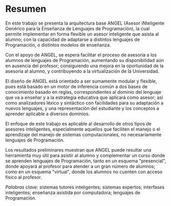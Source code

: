 # Resumen

En este trabajo se presenta la arquitectura base ANGEL (Asesor iNteligente Genérico para la Enseñanza de Lenguajes de Programación), la cual permite implementar en forma flexible un asesor inteligente que asista al alumno; con la capacidad de adaptarse a distintos lenguajes de Programación, o distintos modelos de enseñanza.

Con el apoyo de ANGEL, se espera facilitar el proceso de asesoría a los alumnos de lenguajes de Programación, aumentando su disponibilidad aún en ausencia del profesor; consiguiendo una mejora en la oportunidad de la asesoría al alumno, y contribuyendo a la virtualización de la Universidad.

El diseño de ANGEL está orientado a ser sumamente modular y flexible, pues está basado en un motor de inferencia común a dos bases de conocimiento basado en reglas, correspondientes al dominio del lenguaje que va a enseñar y a la estrategia educativa que aplicará como asesor; así como analizadores léxico y sintáctico con facilidades para su adaptación a nuevos lenguajes, y una representación del estudiante y los conceptos a aprender aplicable a diversos dominios.

El enfoque de este trabajo es aplicable al desarrollo de otros tipos de asesores inteligentes, especialmente aquellos que faciliten el manejo o el aprendizaje del manejo de sistemas computacionales, no necesariamente lenguajes de Programación.

Los resultados preliminares muestran que ANGEL puede resultar una herramienta muy útil para asistir al alumno y complementar un curso donde se aprenden lenguajes de Programación, tanto en un esquema "presencial", donde apoyará al profesor para atender a un gran número de alumnos; como en un esquema "virtual", donde los alumnos no cuenten con acceso físico al profesor.

_Palabras clave:_ sistemas tutores inteligentes; sistemas expertos; interfases inteligentes; enseñanza asistida por computadora; lenguajes de Programación.